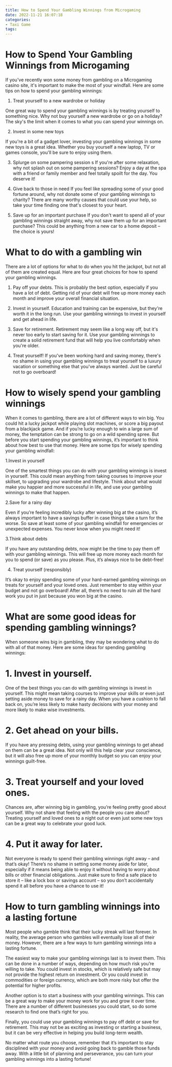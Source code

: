 ```yaml
---
title: How to Spend Your Gambling Winnings from Microgaming
date: 2022-11-21 16:07:18
categories:
- Taxi Game
tags:
---
```



#  How to Spend Your Gambling Winnings from Microgaming

If you've recently won some money from gambling on a Microgaming casino site, it's important to make the most of your windfall. Here are some tips on how to spend your gambling winnings:

1. Treat yourself to a new wardrobe or holiday

One great way to spend your gambling winnings is by treating yourself to something nice. Why not buy yourself a new wardrobe or go on a holiday? The sky's the limit when it comes to what you can spend your winnings on.

2. Invest in some new toys

If you're a bit of a gadget lover, investing your gambling winnings in some new toys is a great idea. Whether you buy yourself a new laptop, TV or games console, you'll be sure to enjoy using them.

3. Splurge on some pampering session
s
If you're after some relaxation, why not splash out on some pampering sessions? Enjoy a day at the spa with a friend or family member and feel totally spoilt for the day. You deserve it!

4. Give back to those in need
If you feel like spreading some of your good fortune around, why not donate some of your gambling winnings to charity? There are many worthy causes that could use your help, so take your time finding one that's closest to your heart.

5. Save up for an important purchase
If you don't want to spend all of your gambling winnings straight away, why not save them up for an important purchase? This could be anything from a new car to a home deposit – the choice is yours!

#  What to do with a gambling win

There are a lot of options for what to do when you hit the jackpot, but not all of them are created equal. Here are four great choices for how to spend your gambling winnings.

1. Pay off your debts. This is probably the best option, especially if you have a lot of debt. Getting rid of your debt will free up more money each month and improve your overall financial situation.

2. Invest in yourself. Education and training can be expensive, but they're worth it in the long run. Use your gambling winnings to invest in yourself and get ahead in life.

3. Save for retirement. Retirement may seem like a long way off, but it's never too early to start saving for it. Use your gambling winnings to create a solid retirement fund that will help you live comfortably when you're older.

4. Treat yourself! If you've been working hard and saving money, there's no shame in using your gambling winnings to treat yourself to a luxury vacation or something else that you've always wanted. Just be careful not to go overboard!

#  How to wisely spend your gambling winnings

When it comes to gambling, there are a lot of different ways to win big. You could hit a lucky jackpot while playing slot machines, or score a big payout from a blackjack game. And if you’re lucky enough to win a large sum of money, the temptation can be strong to go on a wild spending spree. But before you start spending your gambling winnings, it’s important to think about how best to use that money. Here are some tips for wisely spending your gambling windfall:

1.Invest in yourself

One of the smartest things you can do with your gambling winnings is invest in yourself. This could mean anything from taking courses to improve your skillset, to upgrading your wardrobe and lifestyle. Think about what would make you happier and more successful in life, and use your gambling winnings to make that happen.

2.Save for a rainy day

Even if you’re feeling incredibly lucky after winning big at the casino, it’s always important to have a savings buffer in case things take a turn for the worse. So save at least some of your gambling windfall for emergencies or unexpected expenses. You never know when you might need it!

3.Think about debts

If you have any outstanding debts, now might be the time to pay them off with your gambling winnings. This will free up more money each month for you to spend (or save) as you please. Plus, it’s always nice to be debt-free!

4. Treat yourself (responsibly)

It’s okay to enjoy spending some of your hard-earned gambling winnings on treats for yourself and your loved ones. Just remember to stay within your budget and not go overboard! After all, there’s no need to ruin all the hard work you put in just because you won big at the casino.

#  What are some good ideas for spending gambling winnings?

When someone wins big in gambling, they may be wondering what to do with all of that money. Here are some ideas for spending gambling winnings:

# 1. Invest in yourself.

One of the best things you can do with gambling winnings is invest in yourself. This might mean taking courses to improve your skills or even just setting aside money to save for a rainy day. When you have a cushion to fall back on, you’re less likely to make hasty decisions with your money and more likely to make wise investments.

# 2. Get ahead on your bills.

If you have any pressing debts, using your gambling winnings to get ahead on them can be a great idea. Not only will this help clear your conscience, but it will also free up more of your monthly budget so you can enjoy your winnings guilt-free.

# 3. Treat yourself and your loved ones.

Chances are, after winning big in gambling, you’re feeling pretty good about yourself. Why not share that feeling with the people you care about? Treating yourself and loved ones to a night out or even just some new toys can be a great way to celebrate your good luck.

# 4. Put it away for later.

Not everyone is ready to spend their gambling winnings right away – and that’s okay! There’s no shame in setting some money aside for later, especially if it means being able to enjoy it without having to worry about bills or other financial obligations. Just make sure to find a safe place to store it – like a lock box or savings account – so you don’t accidentally spend it all before you have a chance to use it!

#  How to turn gambling winnings into a lasting fortune

Most people who gamble think that their lucky streak will last forever. In reality, the average person who gambles will eventually lose all of their money. However, there are a few ways to turn gambling winnings into a lasting fortune.

The easiest way to make your gambling winnings last is to invest them. This can be done in a number of ways, depending on how much risk you’re willing to take. You could invest in stocks, which is relatively safe but may not provide the highest return on investment. Or you could invest in commodities or foreign currency, which are both more risky but offer the potential for higher profits.

Another option is to start a business with your gambling winnings. This can be a great way to make your money work for you and grow it over time. There are a number of different businesses you could start, so do some research to find one that’s right for you.

Finally, you could use your gambling winnings to pay off debt or save for retirement. This may not be as exciting as investing or starting a business, but it can be very effective in helping you build long-term wealth.

No matter what route you choose, remember that it’s important to stay disciplined with your money and avoid going back to gamble those funds away. With a little bit of planning and perseverance, you can turn your gambling winnings into a lasting fortune!